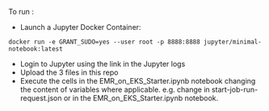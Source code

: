 To run :

- Launch a Jupyter Docker Container:

`docker run -e GRANT_SUDO=yes --user root -p 8888:8888 jupyter/minimal-notebook:latest`

- Login to Jupyter using the link in the Jupyter logs
- Upload the 3 files in this repo
- Execute the cells in the EMR_on_EKS_Starter.ipynb notebook changing the content of variables where applicable.
e.g. change <bucket> in start-job-run-request.json or <eks-cluster-name> in the EMR_on_EKS_Starter.ipynb notebook.
